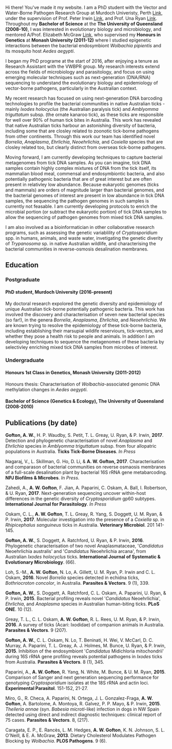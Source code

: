
Hi there! You've made it my website. I am a PhD student with the Vector and Water-Borne Pathogen Research Group  at Murdoch Univeristy, Perth [Link](http://www.murdoch.edu.au/Research-capabilities/Vector-and-Waterborne-Pathogens-Group/), under the supervision of Prof. Peter Irwin [Link](http://profiles.murdoch.edu.au/myprofile/peter-irwin/), and Prof. Una Ryan [Link](http://profiles.murdoch.edu.au/myprofile/una-ryan/). Throughout my **Bachelor of Science** at the **The University of Queensland (2008-10)**, I was interested in evolutionary biology and microbiology, and mentored A/Prof. Elizabeth McGraw [Link](http://vectorbiologygroup.com/people/), who supervised my **Honours in Genetics** at **Monash University (2011-12)** where I studied epigenetic interactions between the bacterial endosymbiont *Wolbachia pipientis* and its mosquito host *Aedes aegypti*.

I began my PhD programe at the start of 2016, after enjoying a tenure as Research Assistant with the VWBPR group. My research interests extend across the fields of microbiology and parasitology, and focus on using emerging molecular techniques such as next-generation (DNA/RNA) sequencing to understand the evolutionary biology and epidemiology of vector-borne pathogens, particularly in the Australian context.

My recent research has focused on using next-generation DNA barcoding technologies to profile the bacterial communities in native Australian ticks - mainly *Ixodes holocyclus* (the Australian paralysis tick) and *Amblyomma triguttatum* subsp. (the ornate kanaroo tick), as these ticks are responsible for well over 90% of human tick bites in Australia. This work has revealed that native Australian ticks harbour an astonishing diversity of bacteria, including some that are closley related to zoonotic tick-borne pathogens from other continents. Through this work our team has identified novel *Borrelia*, *Anaplasma*, *Ehrlichia*, *Neoehrlichia*, and *Coxiella* species that are closley related too, but clearly distinct from overseas tick-borne pathogens.

Moving forward, I am currently developing techniques to capture bacterial metagenomes from tick DNA samples. As you can imagine, tick DNA samples contain highly complex mixtures of DNA from the tick itself, its mammalian blood meal, commensal and endosymbiontic bacteria, and also potentially pathogenic bacteria that are of great interest but are often present in relativley low abundance.  Because eukaryotic genomes (ticks and mammals) are orders of magnitude larger than bacterial genomes, and the bacterial genomes of interest are present in low abundance in tick DNA samples, the sequencing the pathogen genomes in such samples is currently not feasable. I am currently developing protocols to enrich the microbial portion (or subtract the eukaryotic portion) of tick DNA samples to allow the sequencing of pathogen genomes from mixed tick DNA samples.

I am also involved as a bioinformatician in other collaborative research programs, such as assessing the genetic variablility of *Cryptosporidium* spp. in humans, animals, and waste water, invetigating the genetic diverity of *Trypanosoma* sp. in native Australian wildlife, and characterising the bacterial communities in reverse-osmosis desalination membranes.

## Education
### Postgraduate
#### PhD student, Murdoch University (2016-present)
My doctoral research expolored the genetic diversity and epidemiology of unique Australian tick-borne potentially pathogenic bacteria. This work has involved the discovery and characterisation of seven new bacterial species (so far!), in the genera *Borrelia*, *Anaplasma*, *Ehrlichia*, and *Neoehrlichia*. We are known trying to resolve the epidemiology of these tick-borne bacteria, including establishing their marsupial wildife reserviours, tick-vectors, and whether they pose a health risk to people and animals. In addition I am developing techniques to sequence the metagenomes of these bacteria by selectivley enriching mixed tick DNA samples from microbes of interest.

### Undergraduate
#### Honours 1st Class in Genetics, Monash University (2011-2012)
Honours thesis: Characterisation of *Wolbachia*-associated genomic DNA methylation changes in *Aedes aegypti*.

#### Bachelor of Science (Genetics & Ecology), The University of Queensland (2008-2010)

## Publications (by date)

**Gofton, A. W.**, H. P. Waudby, S. Petit, T. L. Greay, U. Ryan, & P. Irwin, **2017**. Detection and phylogenetic characterisation of novel *Anaplasma* and *Ehrlichia* species in *Amblyomma triguttatum* subsp. from four allopatric populations in Australia. **Ticks Tick-Borne Diseases**. *In Press*

Nagaraj, V., L. Skillman, G. Ho, D. Li, & **A. W. Gofton, 2017**. Characterisation and comparason of bacterial communities on reverse osmaosis membranes of a full-scale desalination plant by bacterial 16S rRNA gene metabarcoding. **NPJ Biofilms & Microbes**. *In Press*.

Zahedi, A., **A. W. Gofton**, F. Jian, A. Paparini, C. Oskam, A. Ball, I. Robertson, & U. Ryan, **2017**. Next-generation sequencing uncover within-host differences in the genetic diversity of *Cryptosporidium* gp60 subtypes. **International Journal for Parasitology**. *In Press*

Oskam, C. L., **A. W. Gofton**, T. L. Greay, R. Yang, S. Doggett, U. M. Ryan, & P. Irwin, **2017**. Molecular investigation into the presence of a *Coxiella* sp. in *Rhipicephalus sanguineus* ticks in Australia. **Veterinary Microbiol**. 201 141-145.

**Gofton, A. W.**, S. Doggett, A. Ratchford, U. Ryan, & P. Irwin, **2016**. Phylogenetic characterisation of two novel Anaplasmataceae, '*Candidatus* Neoehrlichia australis' and '*Candidatus* Neoehrlichia arcana', from Australian *Ixodes holocyclus* ticks. **International Journal of Systematic & Evolutionary Microbiology**. (66).

Loh, S.-M., **A. W. Gofton**, N. Lo, A. Gillett, U. M. Ryan, P. Irwin and C. L. Oskam, **2016**. Novel *Borrelia* species detected in echidna ticks, *Bothriocroton concolor*, in Australia. **Parasites & Vectors**. 9 (1), 339.

**Gofton, A. W.**, S. Doggett, A. Ratchford, C. L. Oskam, A. Paparini, U. Ryan, & P. Irwin, **2015**. Bacterial profiling reveals novel '*Candidatus* Neoehrlichia', *Ehrlichia*, and *Anaplasma* species in Australian human-biting ticks. **PLoS ONE**. 10 (12).

Greay, T. L., C. L. Oskam, **A. W. Gofton**, R. L. Rees, U. M. Ryan, & P. Irwin, **2016**. A survey of ticks (Acari: Ixodidae) of companion animals in Australia. **Parasites & Vectors**. 9 (207).

**Gofton, A. W.**, C. L. Oskam, N. Lo, T. Beninati, H. Wei, V. McCarl, D. C. Murray, A. Paparini, T. L. Greay, A. J. Holmes, M. Bunce, U. Ryan, & P. Irwin, **2015**. Inhibition of the endosymbiont '*Candidatus* Midichloria mitochondrii' during 16S rRNA gene profiling reveals potential pathogens in *Ixodes* ticks from Australia. **Parasites & Vectors**. 8 (1), 345.

Paparini, A., **A. W. Gofton**, R. Yang, N. White, M. Bunce, & U. M. Ryan, **2015**. Comparison of Sanger and next generation sequencing performance for genotyping *Cryptosporidium* isolates at the 18S rRNA and actin loci. **Experimental Parasitol**. 151-152, 21-27.

Miro, G., R. Checa, A. Paparini, N. Ortega, J. L. Gonzalez-Fraga, **A. W. Gofton**, A. Bartolome, A. Montoya, R. Galvez, P. P. Mayo, & P. Irwin, **2015**. *Theileria annae* (syn. *Babesia microti*-like) infection in dogs in NW Spain detected using direct and indirect diagnostic techniques: clinical report of 75 cases. **Parasites & Vectors**. 8, (217).

Caragata, E. P., E. Rancès, L. M. Hedges, **A. W. Gofton**, K. N. Johnson, S. L. O'Neill, & E. A. McGraw, **2013**. Dietary Cholesterol Modulates Pathogen Blocking by *Wolbachia*. **PLOS Pathogens**. 9 (6).










